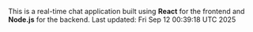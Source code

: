 This is a real-time chat application built using **React** for the frontend and **Node.js** for the backend.
Last updated: Fri Sep 12 00:39:18 UTC 2025
